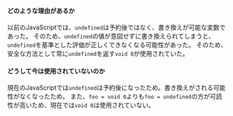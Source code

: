 #### どのような理由があるか

以前のJavaScriptでは、`undefined`は予約後ではなく、書き換えが可能な変数であった。
そのため、`undefined`の値が意図せずに書き換えられてしまうと、`undefined`を基準とした評価が正しくできなくなる可能性があった。
そのため、安全な方法として常に`undefined`を返す`void 0`が使用されていた。

#### どうして今は使用されていないのか

現在のJavaScriptでは`undefined`は予約後になったため。書き換えがされる可能性がなくなったため。
また、`foo = void 0`よりも`foo = undefined`の方が可読性が高いため、現在では`void 0`は使用されていない。
